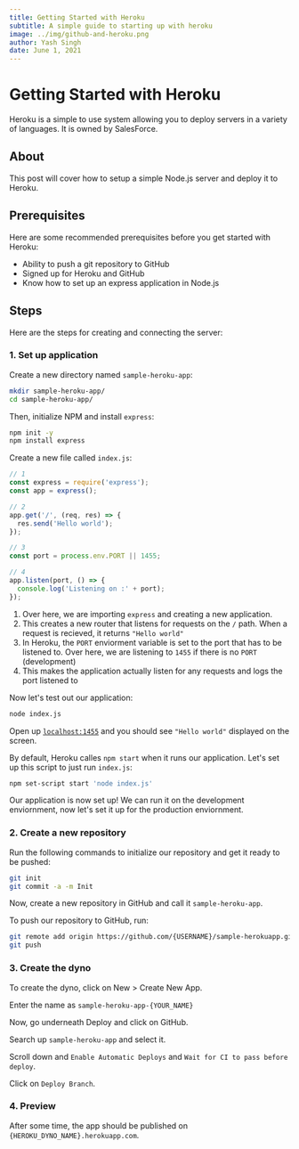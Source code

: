 ```yaml
---
title: Getting Started with Heroku
subtitle: A simple guide to starting up with heroku
image: ../img/github-and-heroku.png
author: Yash Singh
date: June 1, 2021
---
```


# Getting Started with Heroku

Heroku is a simple to use system allowing you to deploy servers in a variety of
languages. It is owned by SalesForce.

## About

This post will cover how to setup a simple Node.js server and deploy it to Heroku.

## Prerequisites

Here are some recommended prerequisites before you get started with Heroku:

- Ability to push a git repository to GitHub
- Signed up for Heroku and GitHub
- Know how to set up an express application in Node.js

## Steps

Here are the steps for creating and connecting the server:

### 1. Set up application

Create a new directory named `sample-heroku-app`:

```sh
mkdir sample-heroku-app/
cd sample-heroku-app/
```

Then, initialize NPM and install `express`:

```sh
npm init -y
npm install express
```

Create a new file called `index.js`:

```js
// 1
const express = require('express');
const app = express();

// 2
app.get('/', (req, res) => {
  res.send('Hello world');
});

// 3
const port = process.env.PORT || 1455;

// 4
app.listen(port, () => {
  console.log('Listening on :' + port);
});
```

1. Over here, we are importing `express` and creating a new application.
2. This creates a new router that listens for requests on the `/` path. When a
request is recieved, it returns `"Hello world"`
3. In Heroku, the `PORT` enviorment variable is set to the port that has to be
listened to. Over here, we are listening to `1455` if there is no `PORT` (development)
4. This makes the application actually listen for any requests and logs the port
listened to

Now let's test out our application:

```sh
node index.js
```

Open up [`localhost:1455`](http://localhost:1455/) and you should see `"Hello world"`
displayed on the screen.

By default, Heroku calles `npm start` when it runs our application. Let's set up
this script to just run `index.js`:

```sh
npm set-script start 'node index.js'
```

Our application is now set up! We can run it on the development enviornment, now
let's set it up for the production enviornment.

### 2. Create a new repository

Run the following commands to initialize our repository and get it ready to be pushed:

```sh
git init
git commit -a -m Init
```

Now, create a new repository in GitHub and call it `sample-heroku-app`.

To push our repository to GitHub, run:

```sh
git remote add origin https://github.com/{USERNAME}/sample-herokuapp.git
git push
```

### 3. Create the dyno

To create the dyno, click on New > Create New App.

Enter the name as `sample-heroku-app-{YOUR_NAME}`

Now, go underneath Deploy and click on GitHub.

Search up `sample-heroku-app` and select it.

Scroll down and `Enable Automatic Deploys` and `Wait for CI to pass before deploy`.

Click on `Deploy Branch`.

### 4. Preview

After some time, the app should be published on `{HEROKU_DYNO_NAME}.herokuapp.com`.
